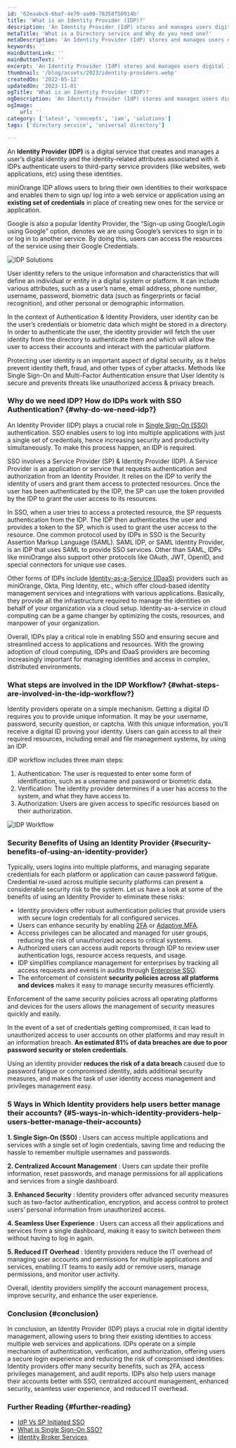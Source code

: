 ```yaml
---
id: '62eaabc6-6baf-4e70-aa00-78358f50914b'
title: 'What is an Identity Provider (IDP)?'
description: 'An Identity Provider (IdP) stores and manages users digital identities. Learn how IdP works and what are its benefits.'
metaTitle: 'What is a Directory service and Why do you need one?'
metaDescription: 'An Identity Provider (IdP) stores and manages users digital identities. Learn how IdP works and what are its benefits.'
keywords: ''
mainButtonLink: ''
mainButtonText: ''
excerpt: 'An Identity Provider (IdP) stores and manages users digital identities. Learn how IdP works and what are its benefits.'
thumbnail: '/blog/assets/2023/identity-providers.webp'
createdOn: '2022-05-12'
updatedOn: '2023-11-01'
ogTitle: 'What is an Identity Provider (IDP)?'
ogDescription: 'An Identity Provider (IdP) stores and manages users digital identities. Learn how IdP works and what are its benefits'
ogImage:
    url: ''
category: ['latest', 'concepts', 'iam', 'solutions']
tags: ['directory secvice', 'universal directory']

---
```


An **Identity Provider (IDP)** is a digital service that creates and manages a user’s digital identity and the identity-related attributes associated with it. IDPs authenticate users to third-party service providers (like websites, web applications, etc) using these identities.

miniOrange IDP allows users to bring their own identities to their workspace and enables them to sign up/ log into a web service or application using an **existing set of credentials** in place of creating new ones for the service or application.

Google is also a popular Identity Provider, the “Sign-up using Google/Login using Google” option, denotes we are using Google’s services to sign in to or log in to another service. By doing this, users can access the resources of the service using their Google Credentials.

![IDP Solutions](/blog/assets/2023/idp-solutions.webp)

User identity refers to the unique information and characteristics that will define an individual or entity in a digital system or platform. It can include various attributes, such as a user’s name, email address, phone number, username, password, biometric data (such as fingerprints or facial recognition), and other personal or demographic information.

In the context of Authentication & Identity Providers, user identity can be the user’s credentials or biometric data which might be stored in a directory. In order to authenticate the user, the identity provider will fetch the user identity from the directory to authenticate them and which will allow the user to access their accounts and interact with the particular platform. 

Protecting user identity is an important aspect of digital security, as it helps prevent identity theft, fraud, and other types of cyber attacks. Methods like Single Sign-On and Multi-Factor Authentication ensure that User Identity is secure and prevents threats like unauthorized access & privacy breach. 

### Why do we need IDP? How do IDPs work with SSO Authentication? {#why-do-we-need-idp?}

An Identity Provider (IDP) plays a crucial role in [Single Sign-On (SSO)](https://www.miniorange.com/products/single-sign-on-sso) authentication. SSO enables users to log into multiple applications with just a single set of credentials, hence increasing security and productivity simultaneously. To make this process happen, an IDP is required.

SSO involves a Service Provider (SP) & Identity Provider (IDP). A Service Provider is an application or service that requests authentication and authorization from an Identity Provider. It relies on the IDP to verify the identity of users and grant them access to protected resources. Once the user has been authenticated by the IDP, the SP can use the token provided by the IDP to grant the user access to its resources.

In SSO, when a user tries to access a protected resource, the SP requests authentication from the IDP. The IDP then authenticates the user and provides a token to the SP, which is used to grant the user access to the resource. One common protocol used by IDPs in SSO is the Security Assertion Markup Language (SAML). SAML IDP, or SAML Identity Provider, is an IDP that uses SAML to provide SSO services. Other than SAML, IDPs like miniOrange also support other protocols like OAuth, JWT, OpenID, and special connectors for unique use cases.

Other forms of IDPs include [Identity-as-a-Service (IDaaS)](https://blog.miniorange.com/what-is-identity-as-a-service-idaas/) providers such as miniOrange, Okta, Ping Identity, etc., which offer cloud-based identity management services and integrations with various applications. Basically, they provide all the infrastructure required to manage the identities on behalf of your organization via a cloud setup. Identity-as-a-service in cloud computing can be a game changer by optimizing the costs, resources, and manpower of your organization.

Overall, IDPs play a critical role in enabling SSO and ensuring secure and streamlined access to applications and resources. With the growing adoption of cloud computing, IDPs and IDaaS providers are becoming increasingly important for managing identities and access in complex, distributed environments.

### What steps are involved in the IDP Workflow? {#what-steps-are-involved-in-the-idp-workflow?}

Identity providers operate on a simple mechanism. Getting a digital ID requires you to provide unique information. It may be your username, password, security question, or captcha. With this unique information, you’ll receive a digital ID proving your identity. Users can gain access to all their required resources, including email and file management systems, by using an IDP.

IDP workflow includes three main steps:

1. Authentication: The user is requested to enter some form of identification, such as a username and password or biometric data.
2. Verification: The identity provider determines if a user has access to the system, and what they have access to.
3. Authorization: Users are given access to specific resources based on their authorization.

![IDP Workflow](/blog/assets/2023/idp-workflow.webp)

### Security Benefits of Using an Identity Provider {#security-benefits-of-using-an-identity-provider}

Typically, users logins into multiple platforms, and managing separate credentials for each platform or application can cause password fatigue. Credential re-used across multiple security platforms can present a considerable security risk to the system. Let us have a look at some of the benefits of using an Identity Provider to eliminate these risks:

- Identity providers offer robust authentication policies that provide users with secure login credentials for all configured services.
- Users can enhance security by enabling [2FA](https://www.miniorange.com/products/two-factor-authentication-(2fa)) or [Adaptive MFA](https://www.miniorange.com/products/adaptive-multi-factor-authentication-mfa).
- Access privileges can be allocated and managed for user groups, reducing the risk of unauthorized access to critical systems.
- Authorized users can access audit reports through IDP to review user authentication logs, resource access requests, and usage.
- IDP simplifies compliance management for enterprises by tracking all access requests and events in audits through [Enterprise SSO](https://blog.miniorange.com/enterprise-sso-single-sign-on/).
- The enforcement of consistent **security policies across all platforms and devices** makes it easy to manage security measures efficiently.

Enforcement of the same security policies across all operating platforms and devices for the users allows the management of security measures quickly and easily.

In the event of a set of credentials getting compromised, it can lead to unauthorized access to user accounts on other platforms and may result in an information breach.  **An estimated 81% of data breaches are due to poor password security or stolen credentials**.

Using an identity provider **reduces the risk of a data breach** caused due to password fatigue or compromised identity, adds additional security measures, and makes the task of user identity access management and privileges management easy.

### 5 Ways in Which Identity providers help users better manage their accounts? {#5-ways-in-which-identity-providers-help-users-better-manage-their-accounts}

**1. Single Sign-On (SSO)** : Users can access multiple applications and services with a single set of login credentials, saving time and reducing the hassle to remember multiple usernames and passwords.

**2. Centralized Account Management** : Users can update their profile information, reset passwords, and manage permissions for all applications and services from a single dashboard.

**3. Enhanced Security** : Identity providers offer advanced security measures such as two-factor authentication, encryption, and access control to protect users’ personal information from unauthorized access.

**4. Seamless User Experience** : Users can access all their applications and services from a single dashboard, making it easy to switch between them without having to log in again.

**5. Reduced IT Overhead** : Identity providers reduce the IT overhead of managing user accounts and permissions for multiple applications and services, enabling IT teams to easily add or remove users, manage permissions, and monitor user activity.

Overall, identity providers simplify the account management process, improve security, and enhance the user experience.

### Conclusion {#conclusion}

In conclusion, an Identity Provider (IDP) plays a crucial role in digital identity management, allowing users to bring their existing identities to access multiple web services and applications. IDPs operate on a simple mechanism of authentication, verification, and authorization, offering users a secure login experience and reducing the risk of compromised identities. Identity providers offer many security benefits, such as 2FA, access privileges management, and audit reports. IDPs also help users manage their accounts better with SSO, centralized account management, enhanced security, seamless user experience, and reduced IT overhead. 

### Further Reading {#further-reading}

- [IdP Vs SP Initiated SSO](https://blog.miniorange.com/idp-initiated-sp-initiated-login/)
- [What is Single Sign-On SSO?](https://blog.miniorange.com/what-is-single-sign-on-sso/)
- [Identity Broker Services](https://www.miniorange.com/identity-broker-service)